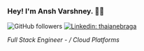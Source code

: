 ### Hey! I'm Ansh Varshney. 👋🏼
![GitHub followers](https://img.shields.io/github/followers/varshney-ansh?label=Follow&style=social)
[![Linkedin: thaianebraga](https://img.shields.io/badge/-AnshVarshney-blue?style=flat-square&logo=Linkedin&logoColor=white&link=https://www.linkedin.com/in/varshney-ansh/)](https://www.linkedin.com/in/varshney-ansh/)

<em>Full Stack Engineer -  / Cloud Platforms</em>

